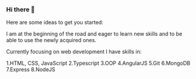 ### Hi there 👋

<!--
**AlexandruPalade/AlexandruPalade** is a ✨ _special_ ✨ repository because its `README.md` (this file) appears on your GitHub profile.-->

Here are some ideas to get you started:

I am at the beginning of the road and eager to learn new skills and to be able to use the newly acquired ones.

Currently focusing on web development I have skills in:

1.HTML, CSS, JavaScript 
2.Typescript 
3.OOP
4.AngularJS
5.Git 
6.MongoDB 
7.Express 
8.NodeJS


